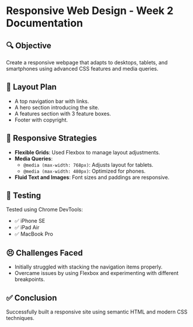 # Responsive Web Design - Week 2 Documentation

## 🔍 Objective
Create a responsive webpage that adapts to desktops, tablets, and smartphones using advanced CSS features and media queries.

## 🧱 Layout Plan
- A top navigation bar with links.
- A hero section introducing the site.
- A features section with 3 feature boxes.
- Footer with copyright.

## 📐 Responsive Strategies
- **Flexible Grids**: Used Flexbox to manage layout adjustments.
- **Media Queries**: 
  - `@media (max-width: 768px)`: Adjusts layout for tablets.
  - `@media (max-width: 480px)`: Optimized for phones.
- **Fluid Text and Images**: Font sizes and paddings are responsive.

## 🧪 Testing
Tested using Chrome DevTools:
- ✅ iPhone SE
- ✅ iPad Air
- ✅ MacBook Pro

## 😣 Challenges Faced
- Initially struggled with stacking the navigation items properly.
- Overcame issues by using Flexbox and experimenting with different breakpoints.

## ✅ Conclusion
Successfully built a responsive site using semantic HTML and modern CSS techniques.
